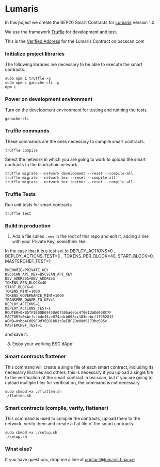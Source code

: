 # Lumaris

In this poject we create the BEP20 Smart Contracts for [Lumaris](https://lumaris.finance/) Version 1.0.

We use the framework [Truffle](http://truffleframework.com) for development and test. 

This is the [Verified Address](https://bscscan.com/address/xxxxxxxxx#code) for the Lumaris Contract on  bscscan.com

### Initialize project libraries
The following libraries are necessary to be able to execute the smart contracts.
```
sudo npm i truffle -g
sudo npm i ganache-cli -g
npm i
```

### Power on development environment
Turn on the development environment for testing and running the tests.
```
ganache-cli
```

### Truffle commands
These commands are the ones necessary to compile smart contracts.
```
truffle compile
```

Select the network in which you are going to work to upload the smart contracts to the blockchain network
```
truffle migrate --network development --reset --compile-all
truffle migrate --network bsc --reset --compile-all
truffle migrate --network bsc_testnet --reset --compile-all
```


### Truffle Tests
Run unit tests for smart contracts
```
truffle test
```

### Build in production

1. Add a file called `.env` in the root of this repo and edit it, adding a line with your Private Key, somethink like:

In the case that it is a test set to DEPLOY_ACTIONS=0 , DEPLOY_ACTIONS_TEST=0 , TOKENS_PER_BLOCK=40, START_BLOCK=0, MASTERCHEF_TEST=1

 ```
MNENOMIC=PRIVATE_KEY
BSCSCAN_API_KEY=BSCSCAN_API_KEY
DEV_ADDRESS=DEV_ADDRESS
TOKENS_PER_BLOCK=40
START_BLOCK=0
TOKENS_MINT=1000
TOKENS_GOVERNANCE_MINT=1000
TRANSFER_OWNER_TO_DEV=1
DEPLOY_ACTIONS=1
DEPLOY_ACTIONS_TEST=1
ROUTER=0x05fF2B0DB69458A0750badebc4f9e13aDd608C7F
FACTORY=0xbcfccbde45ce874adcb698cc183debcf17952812
WBNB=0xbb4CdB9CBd36B01bD1cBaEBF2De08d9173bc095c
MASTERCHEF_TEST=1
 ```
 and save it.
 
8. Enjoy your working BSC dApp!

### Smart contracts flattener

This command will create a single file of each smart contract, including its necessary libraries and others, this is necessary if you upload a single file to the verification of the smart contract in bscscan, but if you are going to upload multiple files for verification, the command is not necessary.

 ```
 sudo chmod +x ./flatten.sh
./flatten.sh
 ```

 ### Smart contracts (compile, verify, flattener)

This command is used to compile the contracts, upload them to the network, verify them and create a flat file of the smart contracts.

 ```
 sudo chmod +x ./setup.sh
./setup.sh
 ```

### What else?

If you have questions, drop me a line at contact@lumaris.finance
